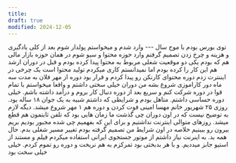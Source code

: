 ```yaml
---
title: 
draft: true
modified: 2024-12-05
---
```


توی بورس بودم با موج سال --- وارد شدم و میخواستم پولدار شوم
بعد از کلی یادگیری و هزینه و چرخ زدن تصمیم گرفتم وارد حوزه محتوا و سیو شوم
در همان حوزه بازار مالی هم که بودم یکی دو موقعیت شغلی مربوط به محتوا پیدا کرده بودم و قبل در دوران ارشد هم این کار را کرده بودم اما نمیدانستم کاری میکردم تولید محتوا است
یک چرخی در ایننترت زدم دوره محتوای کارنکن رو پیدا کردم و قرار بود دوره از مهر فلان به مدت سه ماه دور کاراموزی شروع بشه
من دوران خیلی سختی داشتم و واقعا میخواستم با تمام قوا در دوره شرکت کنم و سریع بعد از دوره دنبال کار بروم و درآمد داشته باشم. خیلی دوره حساسی داشتم. متاهل بودم و شرایطی که داشتم شبیه به یک جوان ۱۸ ساله بود.
روزی ۲۵ شهریور خانم مهسا امینی فوت کردن و دوره هم ۱ مهر شروع میشد. دیگه لازم به توضیح نیست که در اون دوران چی گذشت ما زمان هایی بود که تلفن ثابتمون هم قطع میشد. روزهای متوالی اینترنت نداشتیم و برای این که بفهمیم چی شده مجبور بودیم بریم بیرون رو ببینیم 
خلاصه در اون شرایط من تصمیم گرفته بودم تغییر مسیر شغلی بدم. حال همه بد. به اینرنت نیاز داشتم
از موتور جستجوی ایرانی استفاده میکردم
فیلم و مستند از استیو جابز میددیم. و با هر بدبختی بود تمرکزم به هم نریخت و دوره رو تموم کردم. خیلی خیلی سخت بود

